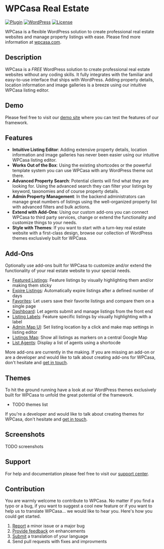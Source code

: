 # WPCasa Real Estate #
[![Plugin](https://img.shields.io/badge/wp.org-v1.0.0-blue.svg?style=flat-square)](https://wordpress.org/plugins/wpcasa/) [![WordPress](https://img.shields.io/wordpress/v/akismet.svg?style=flat-square)](https://codex.wordpress.org/Version_4.3) [![License](https://img.shields.io/badge/license-GPL%202.0%2B-lightgrey.svg?style=flat-square)](https://github.com/wpsight/wpcasa/blob/master/LICENSE)

WPCasa is a flexible WordPress solution to create professional real estate websites and manage property listings with ease. Please find more information at [wpcasa.com](https://wpcasa.com).

## Description
WPCasa is a *FREE* WordPress solution to create professional real estate websites without any coding skills. It fully integrates with the familiar and easy-to-use interface that ships with WordPress. Adding property details, location information and image galleries is a breeze using our intuitive WPCasa listing editor.

## Demo
Please feel free to visit our [demo site](http://demo.wpcasa.com/) where you can test the features of our framework.

## Features
* **Intuitive Listing Editor**: Adding extensive property details, location information and image galleries has never been easier using our intuitive WPCasa listing editor.
* **Works Out of the Box**: Using the existing shortcodes or the powerful template system you can use WPCasa with any WordPress theme out there.
* **Advanced Property Search**: Potential clients will find what they are looking for. Using the advanced search they can filter your listings by keyword, taxonomies and of course property details.
* **Admin Property Management**: In the backend administrators can manage great numbers of listings using the well-organized property list with advanced filters and bulk actions.
* **Extend with Add-Ons**: Using our custom add-ons you can connect WPCasa to third party services, change or extend the functionality and customize things to your needs.
* **Style with Themes**: If you want to start with a turn-key real estate website with a first-class design, browse our collection of WordPress themes exclusively built for WPCasa.

## Add-Ons
Optionally use add-ons built for WPCasa to customize and/or extend the functionality of your real estate website to your special needs.

* [Featured Listings](https://wpcasa.com/add-ons/wpcasa-featured-listings): Feature listings by visually highlighting them and/or making them sticky
* [Expire Listings](https://wpcasa.com/add-ons/wpcasa-expire-listings): Automatically expire listings after a defined number of days
* [Favorites](https://wpcasa.com/add-ons/wpcasa-favorites): Let users save their favorite listings and compare them on a single page
* [Dashboard](https://wpcasa.com/add-ons/wpcasa-dashboard): Let agents submit and manage listings from the front end
* [Listing Labels](https://wpcasa.com/add-ons/wpcasa-listing-labels): Feature specific listings by visually highlighting with a label
* [Admin Map UI](https://wpcasa.com/add-ons/wpcasa-admin-map-ui): Set listing location by a click and make map settings in listing editor
* [Listings Map](https://wpcasa.com/add-ons/wpcasa-listings-map): Show all listings as markers on a central Google Map
* [List Agents](https://wpcasa.com/add-ons/wpcasa-list-agents): Display a list of agents using a shortocde

More add-ons are currently in the making. If you are missing an add-on or are a developer and would like to talk about creating add-ons for WPCasa, don't hesitate and [get in touch](https://wpcasa.com/contact).

## Themes
To hit the ground running have a look at our WordPress themes exclusively built for WPCasa to unfold the great potential of the framework.

* TODO themes list

If you're a developer and would like to talk about creating themes for WPCasa, don't hesitate and [get in touch](https://wpcasa.com/contact).

## Screenshots

TODO screenshots

## Support

For help and documentation please feel free to visit our [support center](https://wpcasa.com/support).

## Contribution

You are warmly welcome to contribute to WPCasa. No matter if you find a typo or a bug, if you want to suggest a cool new feature or if you want to help us to translate WPCasa... we would like to hear you. Here's how you could get started.

1. [Report](https://github.com/wpsight/wpcasa/issues) a minor issue or a major bug
2. [Provide feedback](https://github.com/wpsight/wpcasa/issues?direction=desc&labels=Enhancement&page=1&sort=created&state=open) on enhancements
3. [Submit](https://wpcasa.com/contact) a translation of your language
4. Send pull requests with fixes and improvments